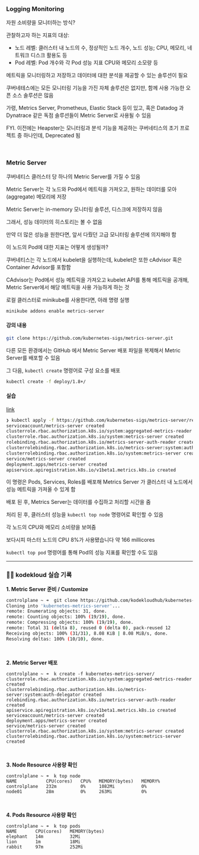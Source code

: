### Logging Monitoring


자원 소비량을 모니터하는 방식?

관찰하고자 하는 지표의 대상:

- 노드 레벨: 클러스터 내 노드의 수, 정상적인 노드 개수, 노드 성능; CPU, 메모리, 네트워크 디스크 활용도 등
- Pod 레벨: Pod 개수와 각 Pod 성능 지표 CPU와 메모리 소모량 등

메트릭을 모니터링하고 저장하고 데이터에 대한 분석을 제공할 수 있는 솔루션이 필요

쿠버네테스에는 모든 모니터링 기능을 가진 자체 솔루션은 없지만, 함께 사용 가능한 오픈 소스 솔루션은 많음 

가령, Metrics Server, Prometheus, Elastic Stack 등이 있고, 혹은 Datadog 과 Dynatrace 같은 독점 솔루션들이 Metric Server로 사용될 수 있음

FYI. 이전에는 Heapster는 모니터링과 분석 기능을 제공하는 쿠버네티스의 초기 프로젝트 중 하나인데, Deprecated 됨

<br/>

### Metric Server

쿠버네티스 클러스터 당 하나의 Metric Server를 가질 수 있음 

Metric Server는 각 노드와 Pod에서 메트릭을 가져오고, 원하는 데이터를 모아(aggregate) 메모리에 저장

Metric Server는 in-memory 모니터링 솔루션, 디스크에 저장하지 않음 

그래서, 성능 데이터의 히스토리는 볼 수 없음

만약 더 많은 성능을 원한다면, 앞서 다뤘던 고급 모니터링 솔루션에 의지해야 함


이 노드의 Pod에 대한 지표는 어떻게 생성될까?

쿠버네티스는 각 노드에서 kubelet을 실행하는데, kubelet은 또한 cAdvisor 혹은 Container Advisor를 포함함

CAdvisor는 Pod에서 성능 메트릭을 가져오고 kubelet API를 통해 메트릭을 공개해,
Metric Server에서 해당 메트릭을 사용 가능하게 하는 것


로컬 클러스터로 minikube를 사용한다면, 아래 명령 실행 

```Bash
minikube addons enable metrics-server
```

#### 강의 내용 

```Bash
git clone https://github.com/kubernetes-sigs/metrics-server.git
```

다른 모든 환경에서는 GitHub 에서 Metric Server 배포 파일을 복제해서
Metric Server를 배포할 수 있음

그 다음, `kubectl create` 명령어로 구성 요소를 배포

```Bash
kubectl create -f deploy/1.8+/
```

#### 실습

[link](https://github.com/kubernetes-sigs/metrics-server)

```Bash
❯ kubectl apply -f https://github.com/kubernetes-sigs/metrics-server/releases/latest/download/components.yaml                                                  ─╯
serviceaccount/metrics-server created
clusterrole.rbac.authorization.k8s.io/system:aggregated-metrics-reader created
clusterrole.rbac.authorization.k8s.io/system:metrics-server created
rolebinding.rbac.authorization.k8s.io/metrics-server-auth-reader created
clusterrolebinding.rbac.authorization.k8s.io/metrics-server:system:auth-delegator created
clusterrolebinding.rbac.authorization.k8s.io/system:metrics-server created
service/metrics-server created
deployment.apps/metrics-server created
apiservice.apiregistration.k8s.io/v1beta1.metrics.k8s.io created
```

이 명령은 Pods, Services, Roles를 배포해 Metrics Server 가 클러스터 내 노드에서 성능 메트릭을 가져올 수 있게 함

배포 된 후, Metrics Server는 데이터를 수집하고 처리할 시간을 줌

처리 된 후, 클러스터 성능을 `kubectl top node` 명령어로 확인할 수 있음

각 노드의 CPU와 메모리 소비량을 보여줌

보다시피 마스터 노드의 CPU 8%가 사용됐습니다 약 166 millicores

`kubectl top pod` 명령어를 통해 Pod의 성능 지표를 확인할 수도 있음

---

### ✍🏻 kodekloud 실습 기록

**1. Metric Server 준비 / Customize**

```Bash
controlplane ~ ➜  git clone https://github.com/kodekloudhub/kubernetes-metrics-server.git
Cloning into 'kubernetes-metrics-server'...
remote: Enumerating objects: 31, done.
remote: Counting objects: 100% (19/19), done.
remote: Compressing objects: 100% (19/19), done.
remote: Total 31 (delta 8), reused 0 (delta 0), pack-reused 12
Receiving objects: 100% (31/31), 8.08 KiB | 8.08 MiB/s, done.
Resolving deltas: 100% (10/10), done.
```

<br/>

**2. Metric Server 배포**

```
controlplane ~ ➜  k create -f kubernetes-metrics-server/
clusterrole.rbac.authorization.k8s.io/system:aggregated-metrics-reader created
clusterrolebinding.rbac.authorization.k8s.io/metrics-server:system:auth-delegator created
rolebinding.rbac.authorization.k8s.io/metrics-server-auth-reader created
apiservice.apiregistration.k8s.io/v1beta1.metrics.k8s.io created
serviceaccount/metrics-server created
deployment.apps/metrics-server created
service/metrics-server created
clusterrole.rbac.authorization.k8s.io/system:metrics-server created
clusterrolebinding.rbac.authorization.k8s.io/system:metrics-server created
```

<br/>

**3. Node Resource 사용량 확인**

```
controlplane ~ ➜  k top node
NAME           CPU(cores)   CPU%   MEMORY(bytes)   MEMORY%   
controlplane   232m         0%     1082Mi          0%        
node01         28m          0%     263Mi           0%
```

<br/>

**4. Pods Resource 사용량 확인**

```
controlplane ~ ➜  k top pods
NAME       CPU(cores)   MEMORY(bytes)   
elephant   14m          32Mi            
lion       1m           18Mi            
rabbit     97m          252Mi
